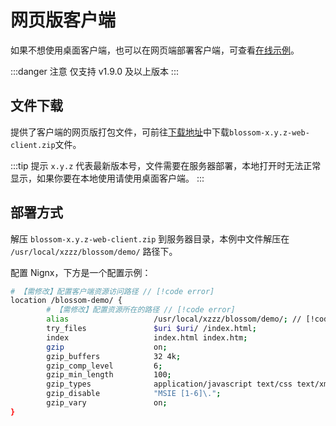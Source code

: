 # 网页版客户端

如果不想使用桌面客户端，也可以在网页端部署客户端，可查看[在线示例](https://www.wangyunf.com/blossom-demo/#/settingIndex)。

:::danger 注意
仅支持 v1.9.0 及以上版本
:::

## 文件下载

提供了客户端的网页版打包文件，可前往[下载地址](../about/download)中下载`blossom-x.y.z-web-client.zip`文件。

:::tip 提示
`x.y.z` 代表最新版本号，文件需要在服务器部署，本地打开时无法正常显示，如果你要在本地使用请使用桌面客户端。
:::

## 部署方式

解压 `blossom-x.y.z-web-client.zip` 到服务器目录，本例中文件解压在 `/usr/local/xzzz/blossom/demo/` 路径下。

配置 Nignx，下方是一个配置示例：

```bash
# 【需修改】配置客户端资源访问路径 // [!code error]
location /blossom-demo/ {
        # 【需修改】配置资源所在的路径 // [!code error]
        alias                   /usr/local/xzzz/blossom/demo/; // [!code error]
        try_files               $uri $uri/ /index.html;
        index                   index.html index.htm;
        gzip                    on;
        gzip_buffers            32 4k;
        gzip_comp_level         6;
        gzip_min_length         100;
        gzip_types              application/javascript text/css text/xml font/ttf font/otf image/svg+xml;
        gzip_disable            "MSIE [1-6]\.";
        gzip_vary               on;
}

```
